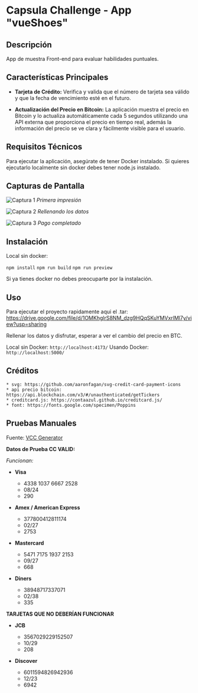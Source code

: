 Capsula Challenge - App "vueShoes"
==================================

Descripción
-----------

App de muestra Front-end para evaluar habilidades puntuales.

Características Principales
---------------------------

*   **Tarjeta de Crédito:** Verifica y valida que el número de tarjeta sea válido y que la fecha de vencimiento esté en el futuro.
    
*   **Actualización del Precio en Bitcoin:** La aplicación muestra el precio en Bitcoin y lo actualiza automáticamente cada 5 segundos utilizando una API externa que proporciona el precio en tiempo real, además la información del precio se ve clara y fácilmente visible para el usuario.
    

Requisitos Técnicos
-------------------

Para ejecutar la aplicación, asegúrate de tener Docker instalado.
Si quieres ejecutarlo localmente sin docker debes tener node.js instalado.

Capturas de Pantalla
--------------------

![Captura 1](https://i.ibb.co/R4MGwFz/pre-Pre-Pago.png)
*Primera impresión*

![Captura 2](https://i.ibb.co/dL8hT9F/prePago.png)
*Rellenando los datos*

![Captura 3](https://i.ibb.co/1LmzvPR/postPago.png)
*Pago completado*

Instalación
-----------

Local sin docker:

`npm install`
`npm run build`
`npm run preview`

Si ya tienes docker no debes preocuparte por la instalación.

Uso
---

Para ejecutar el proyecto rapidamente aqui el .tar:
https://drive.google.com/file/d/1OMKhglrS8NM_dzg9HQqSKuYMVxrlMl7y/view?usp=sharing

Rellenar los datos y disfrutar, esperar a ver el cambio del precio en BTC.

Local sin Docker:
`http://localhost:4173/`
Usando Docker:
`http://localhost:5000/`


Créditos
--------

    * svg: https://github.com/aaronfagan/svg-credit-card-payment-icons
    * api precio bitcoin: https://api.blockchain.com/v3/#/unauthenticated/getTickers
    * creditcard.js: https://contaazul.github.io/creditcard.js/
    * font: https://fonts.google.com/specimen/Poppins


Pruebas Manuales
----------------

Fuente: [VCC Generator](https://www.vccgenerator.org/)

**Datos de Prueba CC VALID:**

_Funcionan:_

*   **Visa**
    
    *   4338 1037 6667 2528
    *   08/24
    *   290
*   **Amex / American Express**
    
    *   377800412811174
    *   02/27
    *   2753
*   **Mastercard**
    
    *   5471 7175 1937 2153
    *   09/27
    *   668
*   **Diners**
    
    *   38948717337071
    *   02/38
    *   335

**TARJETAS QUE NO DEBERÍAN FUNCIONAR**

*   **JCB**
    
    *   3567029229152507
    *   10/29
    *   208
*   **Discover**
    
    *   6011594826942936
    *   12/23
    *   6942